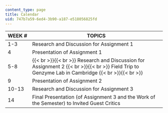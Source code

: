 ```yaml
---
content_type: page
title: Calendar
uid: 747b7a59-6ed4-3b90-a187-e518056825fd
---
```


| WEEK # | TOPICS |
| --- | --- |
| 1-3 | Research and Discussion for Assignment 1 |
| 4 | Presentation of Assignment 1 |
| 5-8 |  {{< br >}}{{< br >}} Research and Discussion for Assignment 2 {{< br >}}{{< br >}} Field Trip to Genzyme Lab in Cambridge {{< br >}}{{< br >}}  |
| 9 | Presentation of Assignment 2 |
| 10-13 | Research and Discussion for Assignment 3 |
| 14 | Final Presentation (of Assignment 3 and the Work of the Semester) to Invited Guest Critics
